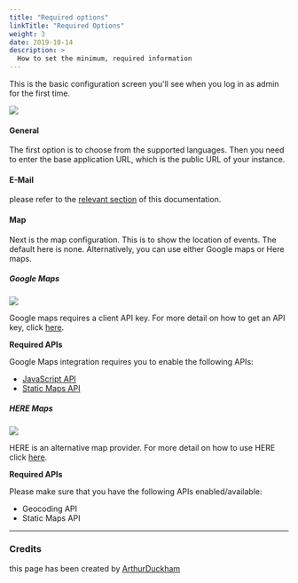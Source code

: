 ```yaml
---
title: "Required options"
linkTitle: "Required Options"
weight: 3
date: 2019-10-14
description: >
  How to set the minimum, required information
---
```


This is the basic configuration screen you'll see when you log in 
as admin for the first time.

![](/img/getting-started/basic-config/basic-configuration-section.png)

#### General

The first option is to choose from the supported languages.
Then you need to enter the base application URL, which is the public URL of your instance.

#### E-Mail

please refer to the [relevant section](../../e-mail/) of this documentation.

#### Map

Next is the map configuration. This is to show the location of events.
The default here is none.
Alternatively, you can use either Google maps or Here maps.

##### Google Maps

![](/img/getting-started/basic-config/google-maps.PNG)

Google maps requires a client API key. For more detail on how to get an API key, click [here](https://developers.google.com/maps/documentation/javascript/get-api-key).

**Required APIs**

Google Maps integration requires you to enable the following APIs:

- [JavaScript API](https://console.developers.google.com/apis/api/maps-backend.googleapis.com/overview)
- [Static Maps API](https://console.developers.google.com/apis/api/static-maps-backend.googleapis.com/overview)

##### HERE Maps

![](/img/getting-started/basic-config/here-maps.PNG)

HERE is an alternative map provider. For more detail on how to use HERE
click [here](https://developer.here.com/).

**Required APIs**

Please make sure that you have the following APIs enabled/available:

- Geocoding API
- Static Maps API

------------------------------------------
### Credits

this page has been created by [ArthurDuckham](https://github.com/ArthurDuckham)
